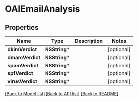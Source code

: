 # OAIEmailAnalysis

## Properties
Name | Type | Description | Notes
------------ | ------------- | ------------- | -------------
**dkimVerdict** | **NSString*** |  | [optional] 
**dmarcVerdict** | **NSString*** |  | [optional] 
**spamVerdict** | **NSString*** |  | [optional] 
**spfVerdict** | **NSString*** |  | [optional] 
**virusVerdict** | **NSString*** |  | [optional] 

[[Back to Model list]](../README.md#documentation-for-models) [[Back to API list]](../README.md#documentation-for-api-endpoints) [[Back to README]](../README.md)


